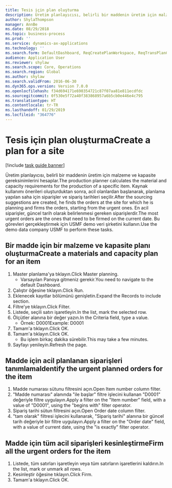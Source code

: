 ```yaml
---
title: Tesis için plan oluşturma
description: Üretim planlayıcısı, belirli bir maddenin üretim için malzeme ve kapasite gereksinimlerini hesaplar.
author: ShylaThompson
manager: AnnBe
ms.date: 08/29/2018
ms.topic: business-process
ms.prod: ''
ms.service: dynamics-ax-applications
ms.technology: ''
ms.search.form: DefaultDashboard, ReqCreatePlanWorkspace, ReqTransPlanCard, ReqTransPOUrgentFormPart, SysQueryForm
audience: Application User
ms.reviewer: shylaw
ms.search.scope: Core, Operations
ms.search.region: Global
ms.author: shylaw
ms.search.validFrom: 2016-06-30
ms.dyn365.ops.version: Version 7.0.0
ms.openlocfilehash: f34d694171e690354721c87f07aa81e811ecdfdc
ms.sourcegitcommit: 0f530e5f72a40f383868957a6b5cb0e446e4c795
ms.translationtype: HT
ms.contentlocale: tr-TR
ms.lasthandoff: 01/29/2019
ms.locfileid: "364776"
---
```

# <a name="create-a-plan-for-a-site"></a><span data-ttu-id="9b474-103">Tesis için plan oluşturma</span><span class="sxs-lookup"><span data-stu-id="9b474-103">Create a plan for a site</span></span>

[!include [task guide banner](../../includes/task-guide-banner.md)]

<span data-ttu-id="9b474-104">Üretim planlayıcısı, belirli bir maddenin üretim için malzeme ve kapasite gereksinimlerini hesaplar.</span><span class="sxs-lookup"><span data-stu-id="9b474-104">The production planner calculates the material and capacity requirements for the production of a specific item.</span></span> <span data-ttu-id="9b474-105">Kaynak kullanımı önerileri oluşturduktan sonra, acil olanlardan başlanarak, planlama yapılan saha için siparişler ve sipariş tarihleri seçilir.</span><span class="sxs-lookup"><span data-stu-id="9b474-105">After the sourcing suggestions are created, he finds the orders at the site for which he is planning and firms the orders, starting from the urgent ones.</span></span> <span data-ttu-id="9b474-106">En acil siparişler, güncel tarih olarak belirlenmesi gereken siparişlerdir.</span><span class="sxs-lookup"><span data-stu-id="9b474-106">The most urgent orders are the ones that need to be firmed on the current date.</span></span> <span data-ttu-id="9b474-107">Bu görevleri gerçekleştirmek için USMF demo veri şirketini kullanın.</span><span class="sxs-lookup"><span data-stu-id="9b474-107">Use the demo data company USMF to perform these tasks.</span></span>


## <a name="create-a-materials-and-capacity-plan-for-an-item"></a><span data-ttu-id="9b474-108">Bir madde için bir malzeme ve kapasite planı oluşturma</span><span class="sxs-lookup"><span data-stu-id="9b474-108">Create a materials and capacity plan for an item</span></span>
1. <span data-ttu-id="9b474-109">Master planlama'ya tıklayın.</span><span class="sxs-lookup"><span data-stu-id="9b474-109">Click Master planning.</span></span>
    * <span data-ttu-id="9b474-110">Varsayılan Panoya gitmeniz gerekir.</span><span class="sxs-lookup"><span data-stu-id="9b474-110">You need to navigate to the default Dashboard.</span></span>  
2. <span data-ttu-id="9b474-111">Çalıştır öğesine tıklayın.</span><span class="sxs-lookup"><span data-stu-id="9b474-111">Click Run.</span></span>
3. <span data-ttu-id="9b474-112">Eklenecek kayıtlar bölümünü genişletin.</span><span class="sxs-lookup"><span data-stu-id="9b474-112">Expand the Records to include section.</span></span>
4. <span data-ttu-id="9b474-113">Filtre'ye tıklayın.</span><span class="sxs-lookup"><span data-stu-id="9b474-113">Click Filter.</span></span>
5. <span data-ttu-id="9b474-114">Listede, seçili satırı işaretleyin.</span><span class="sxs-lookup"><span data-stu-id="9b474-114">In the list, mark the selected row.</span></span>
6. <span data-ttu-id="9b474-115">Ölçütler alanına bir değer yazın.</span><span class="sxs-lookup"><span data-stu-id="9b474-115">In the Criteria field, type a value.</span></span>
    * <span data-ttu-id="9b474-116">Örnek: D0001</span><span class="sxs-lookup"><span data-stu-id="9b474-116">Example: D0001</span></span>  
7. <span data-ttu-id="9b474-117">Tamam'a tıklayın.</span><span class="sxs-lookup"><span data-stu-id="9b474-117">Click OK.</span></span>
8. <span data-ttu-id="9b474-118">Tamam'a tıklayın.</span><span class="sxs-lookup"><span data-stu-id="9b474-118">Click OK.</span></span>
    * <span data-ttu-id="9b474-119">Bu işlem birkaç dakika sürebilir.</span><span class="sxs-lookup"><span data-stu-id="9b474-119">This may take a few minutes.</span></span>  
9. <span data-ttu-id="9b474-120">Sayfayı yenileyin.</span><span class="sxs-lookup"><span data-stu-id="9b474-120">Refresh the page.</span></span>

## <a name="identify-the-urgent-planned-orders-for-the-item"></a><span data-ttu-id="9b474-121">Madde için acil planlanan siparişleri tanımlama</span><span class="sxs-lookup"><span data-stu-id="9b474-121">Identify the urgent planned orders for the item</span></span>
1. <span data-ttu-id="9b474-122">Madde numarası sütunu filtresini açın.</span><span class="sxs-lookup"><span data-stu-id="9b474-122">Open Item number column filter.</span></span>
2. <span data-ttu-id="9b474-123">"Madde numarası" alanında "ile başlar" filtre işlecini kullanan "D0001" değeriyle filtre uygulayın.</span><span class="sxs-lookup"><span data-stu-id="9b474-123">Apply a filter on the "Item number" field, with a value of "D0001", using the "begins with" filter operator.</span></span>
3. <span data-ttu-id="9b474-124">Sipariş tarihi sütun filtresini açın.</span><span class="sxs-lookup"><span data-stu-id="9b474-124">Open Order date column filter.</span></span>
4. <span data-ttu-id="9b474-125">"tam olarak" filtresi işlecini kullanarak, "Sipariş tarihi" alanına bir güncel tarih değeriyle bir filtre uygulayın.</span><span class="sxs-lookup"><span data-stu-id="9b474-125">Apply a filter on the "Order date" field, with a value of current date, using the "is exactly" filter operator.</span></span>

## <a name="firm-all-the-urgent-orders-for-the-item"></a><span data-ttu-id="9b474-126">Madde için tüm acil siparişleri kesinleştirme</span><span class="sxs-lookup"><span data-stu-id="9b474-126">Firm all the urgent orders for the item</span></span>
1. <span data-ttu-id="9b474-127">Listede, tüm satırları işaretleyin veya tüm satırların işaretlerini kaldırın.</span><span class="sxs-lookup"><span data-stu-id="9b474-127">In the list, mark or unmark all rows.</span></span>
2. <span data-ttu-id="9b474-128">Kesinleştir öğesine tıklayın.</span><span class="sxs-lookup"><span data-stu-id="9b474-128">Click Firm.</span></span>
3. <span data-ttu-id="9b474-129">Tamam'a tıklayın.</span><span class="sxs-lookup"><span data-stu-id="9b474-129">Click OK.</span></span>

